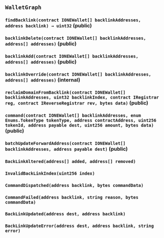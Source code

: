 ## `WalletGraph`






### `findBacklink(contract IONEWallet[] backlinkAddresses, address backlink) → uint32` (public)





### `backlinkDelete(contract IONEWallet[] backlinkAddresses, address[] addresses)` (public)





### `backlinkAdd(contract IONEWallet[] backlinkAddresses, address[] addresses)` (public)





### `backlinkOverride(contract IONEWallet[] backlinkAddresses, address[] addresses)` (internal)





### `reclaimDomainFromBacklink(contract IONEWallet[] backlinkAddresses, uint32 backlinkIndex, contract IRegistrar reg, contract IReverseRegistrar rev, bytes data)` (public)





### `command(contract IONEWallet[] backlinkAddresses, enum Enums.TokenType tokenType, address contractAddress, uint256 tokenId, address payable dest, uint256 amount, bytes data)` (public)





### `batchUpdateForwardAddress(contract IONEWallet[] backlinkAddresses, address payable dest)` (public)






### `BackLinkAltered(address[] added, address[] removed)`





### `InvalidBackLinkIndex(uint256 index)`





### `CommandDispatched(address backlink, bytes commandData)`





### `CommandFailed(address backlink, string reason, bytes commandData)`





### `BackLinkUpdated(address dest, address backlink)`





### `BackLinkUpdateError(address dest, address backlink, string error)`







